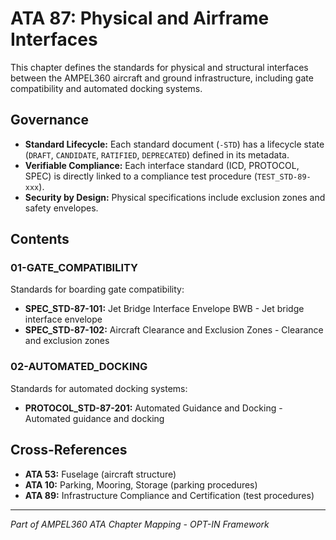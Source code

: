 # ATA 87: Physical and Airframe Interfaces

This chapter defines the standards for physical and structural interfaces between the AMPEL360 aircraft and ground infrastructure, including gate compatibility and automated docking systems.

## Governance
* **Standard Lifecycle:** Each standard document (`-STD`) has a lifecycle state (`DRAFT`, `CANDIDATE`, `RATIFIED`, `DEPRECATED`) defined in its metadata.
* **Verifiable Compliance:** Each interface standard (ICD, PROTOCOL, SPEC) is directly linked to a compliance test procedure (`TEST_STD-89-xxx`).
* **Security by Design:** Physical specifications include exclusion zones and safety envelopes.

## Contents

### 01-GATE_COMPATIBILITY
Standards for boarding gate compatibility:
- **SPEC_STD-87-101:** Jet Bridge Interface Envelope BWB - Jet bridge interface envelope
- **SPEC_STD-87-102:** Aircraft Clearance and Exclusion Zones - Clearance and exclusion zones

### 02-AUTOMATED_DOCKING
Standards for automated docking systems:
- **PROTOCOL_STD-87-201:** Automated Guidance and Docking - Automated guidance and docking

## Cross-References
- **ATA 53:** Fuselage (aircraft structure)
- **ATA 10:** Parking, Mooring, Storage (parking procedures)
- **ATA 89:** Infrastructure Compliance and Certification (test procedures)

---

*Part of AMPEL360 ATA Chapter Mapping - OPT-IN Framework*
